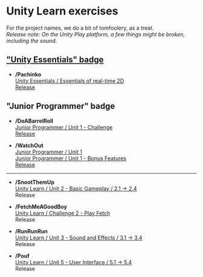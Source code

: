 # Unity Learn exercises

For the project names, we do a bit of tomfoolery, as a treat.  
*Release note: On the Unity Play platform, a few things might be broken, including the sound.*  

## ["Unity Essentials" badge](https://www.credly.com/badges/e065c9d3-fcf4-47af-a1a5-9c47b3c5c0df)

- **/Pachinko**  
[Unity Essentials / Essentials of real-time 2D](https://learn.unity.com/tutorial/challenge-sprite-pachinko)  
[Release](https://play.unity.com/mg/other/pachinko-2013)  

## "Junior Programmer" badge

- **/DoABarrelRoll**  
[Junior Programmer / Unit 1 - Challenge](https://learn.unity.com/tutorial/challenge-1-steer-a-plane-through-obstacles-in-the-sky)  
[Release](https://play.unity.com/mg/other/do-a-barrel-roll)  

- **/WatchOut**  
[Junior Programmer / Unit 1](https://learn.unity.com/project/unit-1-driving-simulation)  
[Junior Programmer / Unit 1 - Bonus Features](https://learn.unity.com/tutorial/bonus-features-1-share-your-work)  
[Release](https://play.unity.com/mg/other/watch-out-5)  

---

- **/SnootThemUp**  
[Unity Learn / Unit 2 - Basic Gameplay / 2.1 -> 2.4](https://learn.unity.com/project/unit-2-basic-gameplay)  
Release  

- **/FetchMeAGoodBoy**  
[Unity Learn / Challenge 2 - Play Fetch](https://learn.unity.com/tutorial/challenge-2-play-fetch-with-random-values-and-arrays)  
Release  

- **/RunRunRun**  
[Unity Learn / Unit 3 - Sound and Effects / 3.1 -> 3.4](https://learn.unity.com/project/unit-3-sound-and-effects)  
Release  

- **/Pouf**  
[Unity Learn / Unit 5 - User Interface / 5.1 -> 5.4](https://learn.unity.com/project/unit-5-user-interface)  
Release  

